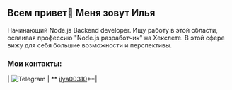 ## Всем привет👋 Меня зовут Илья

Начинающий Node.js Backend developer.
Ищу работу в этой области, осваивая профессию "Node.js разработчик" на Хекслете.
В этой сфере вижу для себя большие возможности и перспективы.

### Мои контакты:
| ![Telegram](https://img.shields.io/badge/Telegram-2CA5E0?style=for-the-badge&logo=telegram&logoColor=white) | ** [ilya00310](https://t.me/Ilya_shikman)**|
